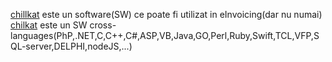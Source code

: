 [chillkat](https://www.chilkatsoft.com/) este un software(SW) ce poate fi utilizat in eInvoicing(dar nu numai)
[chilkat](https://www.example-code.com/) este un SW cross-languages(PhP,.NET,C,C++,C#,ASP,VB,Java,GO,Perl,Ruby,Swift,TCL,VFP,SQL-server,DELPHI,nodeJS,...)
